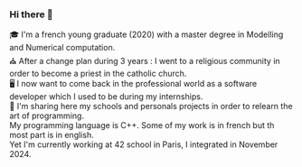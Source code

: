 ### Hi there 👋

🎓 I'm a french young graduate (2020) with a master degree in Modelling and Numerical computation.  
⛪ After a change plan during 3 years : I went to a religious community in order to become a priest in the catholic church.  
🖥 I now want to come back in the professional world as a software developer which I used to be during my internships.  
🤔 I'm sharing here my schools and personals projects in order to relearn the art of programming.  
My programming language is C++. Some of my work is in french but th most part is in english.  
Yet I'm currently working at 42 school in Paris, I integrated in November 2024.
